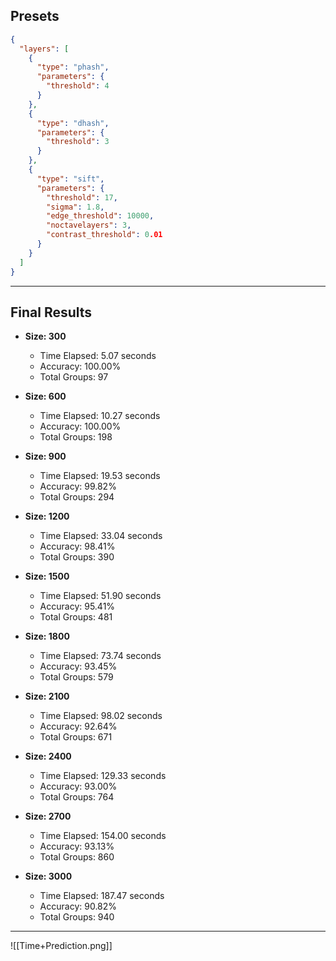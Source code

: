 ## Presets

```json
{
  "layers": [
    {
      "type": "phash",
      "parameters": {
        "threshold": 4
      }
    },
    {
      "type": "dhash",
      "parameters": {
        "threshold": 3
      }
    },
    {
      "type": "sift",
      "parameters": {
        "threshold": 17,
        "sigma": 1.8,
        "edge_threshold": 10000,
        "noctavelayers": 3,
        "contrast_threshold": 0.01
      }
    }
  ]
}
```

---

## Final Results

- **Size: 300**
  - Time Elapsed: 5.07 seconds
  - Accuracy: 100.00%
  - Total Groups: 97

- **Size: 600**
  - Time Elapsed: 10.27 seconds
  - Accuracy: 100.00%
  - Total Groups: 198

- **Size: 900**
  - Time Elapsed: 19.53 seconds
  - Accuracy: 99.82%
  - Total Groups: 294

- **Size: 1200**
  - Time Elapsed: 33.04 seconds
  - Accuracy: 98.41%
  - Total Groups: 390

- **Size: 1500**
  - Time Elapsed: 51.90 seconds
  - Accuracy: 95.41%
  - Total Groups: 481

- **Size: 1800**
  - Time Elapsed: 73.74 seconds
  - Accuracy: 93.45%
  - Total Groups: 579

- **Size: 2100**
  - Time Elapsed: 98.02 seconds
  - Accuracy: 92.64%
  - Total Groups: 671

- **Size: 2400**
  - Time Elapsed: 129.33 seconds
  - Accuracy: 93.00%
  - Total Groups: 764

- **Size: 2700**
  - Time Elapsed: 154.00 seconds
  - Accuracy: 93.13%
  - Total Groups: 860

- **Size: 3000**
  - Time Elapsed: 187.47 seconds
  - Accuracy: 90.82%
  - Total Groups: 940

---
  
  ![[Time+Prediction.png]]